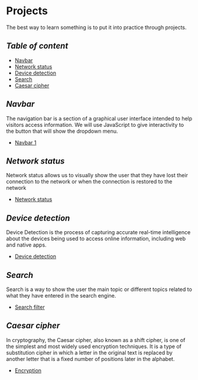 # Projects

The best way to learn something is to put it into practice through projects.

## _Table of content_

- [Navbar](#navbar)
- [Network status](#network-status)
- [Device detection](#device-detection)
- [Search](#search)
- [Caesar cipher](#caesar-cipher)

## _Navbar_

The navigation bar is a section of a graphical user interface intended to help visitors access information. We will use JavaScript to give interactivity to the button that will show the dropdown menu.

- [Navbar 1](/projects/navbar/navbar-1/)

## _Network status_

Network status allows us to visually show the user that they have lost their connection to the network or when the connection is restored to the network

- [Network status](/projects/network-status/)

## _Device detection_

Device Detection is the process of capturing accurate real-time intelligence about the devices being used to access online information, including web and native apps.

- [Device detection](/projects/device-detection/)

## _Search_

Search is a way to show the user the main topic or different topics related to what they have entered in the search engine.

- [Search filter](/projects/search/search-filter/)

## _Caesar cipher_

In cryptography, the Caesar cipher, also known as a shift cipher, is one of the simplest and most widely used encryption techniques. It is a type of substitution cipher in which a letter in the original text is replaced by another letter that is a fixed number of positions later in the alphabet.

- [Encryption](/projects/caesar-cipher/)
